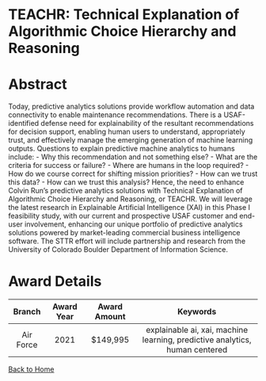 
TEACHR: Technical Explanation of Algorithmic Choice Hierarchy and Reasoning
===========================================================================

# Abstract


Today, predictive analytics solutions provide workflow automation and data connectivity to enable maintenance recommendations. There is a USAF-identified defense need for explainability of the resultant recommendations for decision support, enabling human users to understand, appropriately trust, and effectively manage the emerging generation of machine learning outputs. Questions to explain predictive machine analytics to humans include: - Why this recommendation and not something else? - What are the criteria for success or failure? - Where are humans in the loop required? - How do we course correct for shifting mission priorities? - How can we trust this data? - How can we trust this analysis? Hence, the need to enhance Colvin Run’s predictive analytics solutions with Technical Explanation of Algorithmic Choice Hierarchy and Reasoning, or TEACHR. We will leverage the latest research in Explainable Artificial Intelligence (XAI) in this Phase I feasibility study, with our current and prospective USAF customer and end-user involvement, enhancing our unique portfolio of predictive analytics solutions powered by market-leading commercial business intelligence software. The STTR effort will include partnership and research from the University of Colorado Boulder Department of Information Science.  

# Award Details

|Branch|Award Year|Award Amount|Keywords|
| :---: | :---: | :---: | :---: |
|Air Force|2021|$149,995|explainable ai, xai, machine learning, predictive analytics, human centered|
  
  


[Back to Home](https://github.com/chrischow/dod_sbir_awards/Reports/DJ/#1772)